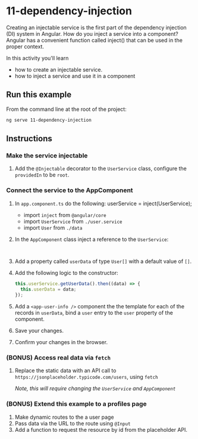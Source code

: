 # 11-dependency-injection

Creating an injectable service is the first part of the dependency injection (DI) system in Angular. How do you inject a service into a component? Angular has a convenient function called inject() that can be used in the proper context.

In this activity you'll learn

- how to create an injectable service.
- how to inject a service and use it in a component

## Run this example

From the command line at the root of the project:

```bash
ng serve 11-dependency-injection
```

## Instructions

### Make the service injectable

1. Add the `@Injectable` decorator to the `UserService` class, configure the `providedIn` to be `root`.

### Connect the service to the AppComponent

1. In `app.component.ts` do the following: userService = inject(UserService);

   - import `inject` from `@angular/core`
   - import `UserService` from `./user.service`
   - import `User` from `./data`

1. In the `AppComponent` class inject a reference to the `UserService`:

   ```typescript
  
   ```

1. Add a property called `userData` of type `User[]` with a default value of `[]`.

1. Add the following logic to the constructor:

   ```typescript
   this.userService.getUserData().then((data) => {
     this.userData = data;
   });
   ```

1. Add a `<app-user-info />` component the the template for each of the records in `userData`, bind a `user` entry to the `user` property of the component.

1. Save your changes.

1. Confirm your changes in the browser.

### (BONUS) Access real data via `fetch`

1. Replace the static data with an API call to `https://jsonplaceholder.typicode.com/users`, using `fetch`

   _Note, this will require changing the `UserService` and `AppComponent`_

### (BONUS) Extend this example to a profiles page

1. Make dynamic routes to the a user page
1. Pass data via the URL to the route using `@Input`
1. Add a function to request the resource by id from the placeholder API.
